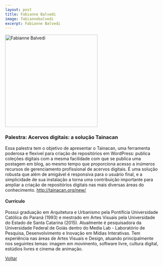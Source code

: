 ```yaml
---
layout: post
title: Fabianne Balvedi
image: fabiannebalvedi
excerpt: Fabianne Balvedi
---
```

<p><img src="{{ site.baseurl }}/convidados/{{ page.image }}.jpg" alt="Fabianne Balvedi" height="300" width="300"/></p>

### Palestra: Acervos digitais: a solução Tainacan

Essa palestra tem o objetivo de apresentar o Tainacan, uma ferramenta poderosa e flexível para criação de repositórios em WordPress: publica coleções digitais com a mesma facilidade com que se publica uma postagem em blog, ao mesmo tempo que proporciona acesso a inúmeros recursos de gerenciamento profissional de acervos digitais. É uma solução robusta que além de amigável é responsiva para o usuário final, e a simplicidade de sua instalação a torna uma contribuição importante para ampliar a criação de repositórios digitais nas mais diversas áreas do conhecimento. http://tainacan.org/new/ 

#### Currículo

Possui graduação em Arquitetura e Urbanismo pela Pontifícia Universidade Católica do Paraná (1993) e mestrado em Artes Visuais pela Universidade do Estado de Santa Catarina (2015). Atualmente é pesquisadora da Universidade Federal de Goiás dentro do Media Lab - Laboratório de Pesquisa, Desenvolvimento e Inovação em Mídias Interativas. Tem experiência nas áreas de Artes Visuais e Design, atuando principalmente nos seguintes temas: imagem em movimento, software livre, cultura digital, estúdios livres e cinema de animação. 

<a href="{{ site.baseurl }}/index.html">Voltar</a>

